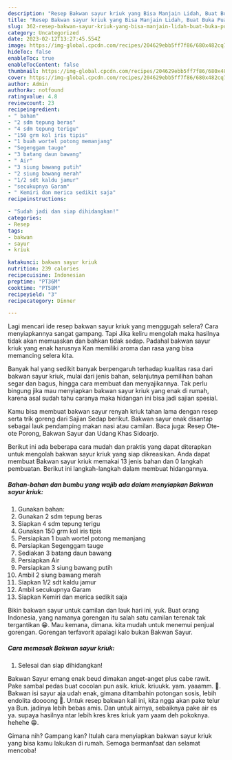 ```yaml
---
description: "Resep Bakwan sayur kriuk yang Bisa Manjain Lidah, Buat Buka Puasa Bikin Ngiler"
title: "Resep Bakwan sayur kriuk yang Bisa Manjain Lidah, Buat Buka Puasa Bikin Ngiler"
slug: 362-resep-bakwan-sayur-kriuk-yang-bisa-manjain-lidah-buat-buka-puasa-bikin-ngiler
category: Uncategorized
date: 2023-02-12T13:27:45.554Z
image: https://img-global.cpcdn.com/recipes/204629ebb5ff7f86/680x482cq70/bakwan-sayur-kriuk-foto-resep-utama.jpg
hideToc: false
enableToc: true
enableTocContent: false
thumbnail: https://img-global.cpcdn.com/recipes/204629ebb5ff7f86/680x482cq70/bakwan-sayur-kriuk-foto-resep-utama.jpg
cover: https://img-global.cpcdn.com/recipes/204629ebb5ff7f86/680x482cq70/bakwan-sayur-kriuk-foto-resep-utama.jpg
author: Admin
authorAv: notfound
ratingvalue: 4.8
reviewcount: 23
recipeingredient:
- " bahan"
- "2 sdm tepung beras"
- "4 sdm tepung terigu"
- "150 grm kol iris tipis"
- "1 buah wortel potong memanjang"
- "Segenggam tauge"
- "3 batang daun bawang"
- " Air"
- "3 siung bawang putih"
- "2 siung bawang merah"
- "1/2 sdt kaldu jamur"
- "secukupnya Garam"
- " Kemiri dan merica sedikit saja"
recipeinstructions:

- "Sudah jadi dan siap dihidangkan!"
categories:
- Resep
tags:
- bakwan
- sayur
- kriuk

katakunci: bakwan sayur kriuk 
nutrition: 239 calories
recipecuisine: Indonesian
preptime: "PT36M"
cooktime: "PT58M"
recipeyield: "3"
recipecategory: Dinner

---
```



Lagi mencari ide resep bakwan sayur kriuk yang menggugah selera? Cara menyiapkannya sangat gampang. Tapi Jika keliru mengolah maka hasilnya tidak akan memuaskan dan bahkan tidak sedap. Padahal bakwan sayur kriuk yang enak harusnya Kan memiliki aroma dan rasa yang bisa memancing selera kita.


Banyak hal yang sedikit banyak berpengaruh terhadap kualitas rasa dari bakwan sayur kriuk, mulai dari jenis bahan, selanjutnya pemilihan bahan segar dan bagus, hingga cara membuat dan menyajikannya. Tak perlu bingung jika mau menyiapkan bakwan sayur kriuk yang enak di rumah, karena asal sudah tahu caranya maka hidangan ini bisa jadi sajian spesial.

Kamu bisa membuat bakwan sayur renyah kriuk tahan lama dengan resep serta trik goreng dari Sajian Sedap berikut. Bakwan sayur enak disantap sebagai lauk pendamping makan nasi atau camilan. Baca juga: Resep Ote-ote Porong, Bakwan Sayur dan Udang Khas Sidoarjo.


Berikut ini ada beberapa cara mudah dan praktis yang dapat diterapkan untuk mengolah bakwan sayur kriuk yang siap dikreasikan. Anda dapat membuat Bakwan sayur kriuk memakai 13 jenis bahan dan 0 langkah pembuatan. Berikut ini langkah-langkah dalam membuat hidangannya.

<!--inarticleads1-->

##### Bahan-bahan dan bumbu yang wajib ada dalam menyiapkan Bakwan sayur kriuk:

1. Gunakan  bahan:
1. Gunakan 2 sdm tepung beras
1. Siapkan 4 sdm tepung terigu
1. Gunakan 150 grm kol iris tipis
1. Persiapkan 1 buah wortel potong memanjang
1. Persiapkan Segenggam tauge
1. Sediakan 3 batang daun bawang
1. Persiapkan  Air
1. Persiapkan 3 siung bawang putih
1. Ambil 2 siung bawang merah
1. Siapkan 1/2 sdt kaldu jamur
1. Ambil secukupnya Garam
1. Siapkan  Kemiri dan merica sedikit saja


Bikin bakwan sayur untuk camilan dan lauk hari ini, yuk. Buat orang Indonesia, yang namanya gorengan itu salah satu camilan terenak tak tergantikan 😁. Mau kemana, dimana. kita mudah untuk menemui penjual gorengan. Gorengan terfavorit apalagi kalo bukan Bakwan Sayur. 

<!--inarticleads2-->

##### Cara memasak Bakwan sayur kriuk:


1. Selesai dan siap dihidangkan!

Bakwan Sayur emang enak beud dimakan anget-anget plus cabe rawit. Pake sambal pedas buat cocolan pun asik. kriuk. kriuukk. yam. yaaamm. 🤤. Bakwan isi sayur aja udah enak, gimana ditambahin potongan sosis, lebih endolita doooong 🤤. Untuk resep bakwan kali ini, kita ngga akan pake telur ya Bun. jadinya lebih bebas amis. Dan untuk airnya, sebaiknya pake air es ya. supaya hasilnya ntar lebih kres kres kriuk yam yaam deh pokoknya. hehehe 😁. 

Gimana nih? Gampang kan? Itulah cara menyiapkan bakwan sayur kriuk yang bisa kamu lakukan di rumah. Semoga bermanfaat dan selamat mencoba!
